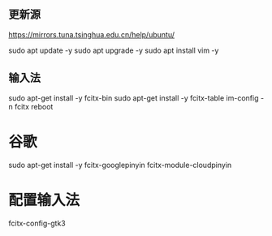 ## 更新源

https://mirrors.tuna.tsinghua.edu.cn/help/ubuntu/

sudo apt update -y
sudo apt upgrade -y
sudo apt install vim -y

## 输入法

sudo apt-get install -y fcitx-bin
sudo apt-get install -y fcitx-table
im-config -n fcitx
reboot

# 谷歌
sudo apt-get install -y fcitx-googlepinyin fcitx-module-cloudpinyin

# 配置输入法
fcitx-config-gtk3
